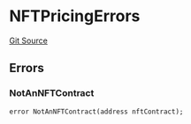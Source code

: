 # NFTPricingErrors
[Git Source](https://github.com/thrackle-io/rules-engine/blob/54db83a2c72adaf3bc2196e69cb3cf728347d98b/src/common/IErrors.sol)


## Errors
### NotAnNFTContract

```solidity
error NotAnNFTContract(address nftContract);
```

